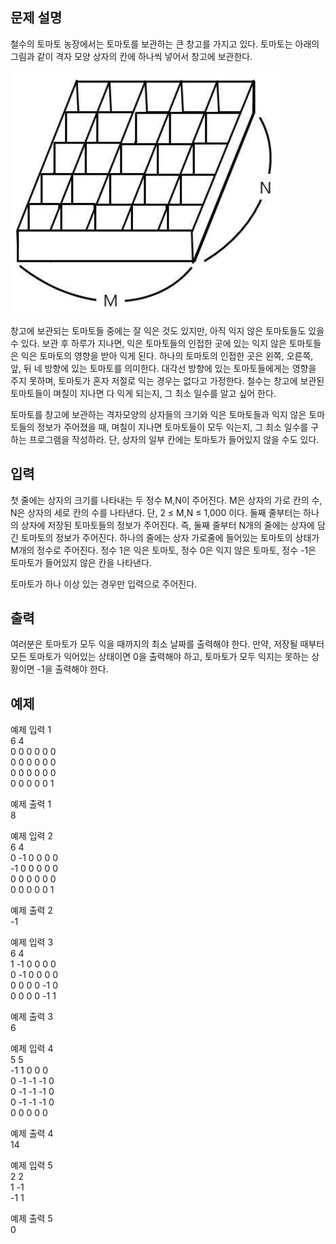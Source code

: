 ## 문제 설명
철수의 토마토 농장에서는 토마토를 보관하는 큰 창고를 가지고 있다. 토마토는 아래의 그림과 같이 격자 모양 상자의 칸에 하나씩 넣어서 창고에 보관한다.

![alt text](image.png)

창고에 보관되는 토마토들 중에는 잘 익은 것도 있지만, 아직 익지 않은 토마토들도 있을 수 있다. 보관 후 하루가 지나면, 익은 토마토들의 인접한 곳에 있는 익지 않은 토마토들은 익은 토마토의 영향을 받아 익게 된다. 하나의 토마토의 인접한 곳은 왼쪽, 오른쪽, 앞, 뒤 네 방향에 있는 토마토를 의미한다. 대각선 방향에 있는 토마토들에게는 영향을 주지 못하며, 토마토가 혼자 저절로 익는 경우는 없다고 가정한다. 철수는 창고에 보관된 토마토들이 며칠이 지나면 다 익게 되는지, 그 최소 일수를 알고 싶어 한다.

토마토를 창고에 보관하는 격자모양의 상자들의 크기와 익은 토마토들과 익지 않은 토마토들의 정보가 주어졌을 때, 며칠이 지나면 토마토들이 모두 익는지, 그 최소 일수를 구하는 프로그램을 작성하라. 단, 상자의 일부 칸에는 토마토가 들어있지 않을 수도 있다.

## 입력
첫 줄에는 상자의 크기를 나타내는 두 정수 M,N이 주어진다. M은 상자의 가로 칸의 수, N은 상자의 세로 칸의 수를 나타낸다. 단, 2 ≤ M,N ≤ 1,000 이다. 둘째 줄부터는 하나의 상자에 저장된 토마토들의 정보가 주어진다. 즉, 둘째 줄부터 N개의 줄에는 상자에 담긴 토마토의 정보가 주어진다. 하나의 줄에는 상자 가로줄에 들어있는 토마토의 상태가 M개의 정수로 주어진다. 정수 1은 익은 토마토, 정수 0은 익지 않은 토마토, 정수 -1은 토마토가 들어있지 않은 칸을 나타낸다.

토마토가 하나 이상 있는 경우만 입력으로 주어진다.

## 출력
여러분은 토마토가 모두 익을 때까지의 최소 날짜를 출력해야 한다. 만약, 저장될 때부터 모든 토마토가 익어있는 상태이면 0을 출력해야 하고, 토마토가 모두 익지는 못하는 상황이면 -1을 출력해야 한다.

## 예제

예제 입력 1 <br>
6 4 <br>
0 0 0 0 0 0 <br>
0 0 0 0 0 0 <br>
0 0 0 0 0 0 <br>
0 0 0 0 0 1

예제 출력 1 <br>
8

예제 입력 2 <br>
6 4 <br>
0 -1 0 0 0 0 <br>
-1 0 0 0 0 0 <br>
0 0 0 0 0 0 <br>
0 0 0 0 0 1

예제 출력 2 <br>
-1

예제 입력 3 <br>
6 4 <br>
1 -1 0 0 0 0 <br>
0 -1 0 0 0 0 <br>
0 0 0 0 -1 0 <br>
0 0 0 0 -1 1

예제 출력 3 <br>
6

예제 입력 4 <br>
5 5 <br>
-1 1 0 0 0 <br>
0 -1 -1 -1 0 <br>
0 -1 -1 -1 0 <br>
0 -1 -1 -1 0 <br>
0 0 0 0 0

예제 출력 4 <br>
14

예제 입력 5 <br>
2 2 <br>
1 -1 <br>
-1 1

예제 출력 5 <br>
0